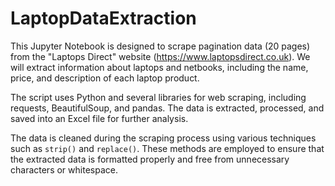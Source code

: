 # LaptopDataExtraction

This Jupyter Notebook is designed to scrape pagination data (20 pages) from the "Laptops Direct" website (https://www.laptopsdirect.co.uk). We will extract information about laptops and netbooks, including the name, price, and description of each laptop product.

The script uses Python and several libraries for web scraping, including requests, BeautifulSoup, and pandas. The data is extracted, processed, and saved into an Excel file for further analysis.

The data is cleaned during the scraping process using various techniques such as `strip()` and `replace()`. These methods are employed to ensure that the extracted data is formatted properly and free from unnecessary characters or whitespace.
